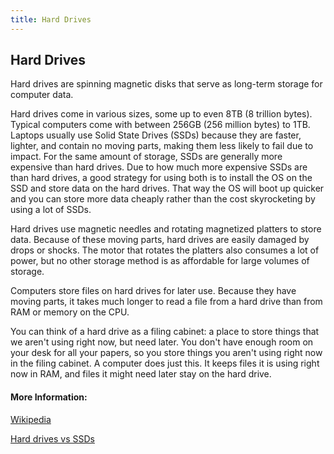 ```yaml
---
title: Hard Drives
---
```

## Hard Drives

Hard drives are spinning magnetic disks that serve as long-term storage for computer data.

Hard drives come in various sizes, some up to even 8TB (8 trillion bytes). Typical computers come with between 256GB (256 million bytes) to 1TB. Laptops usually use Solid State Drives (SSDs) because they are faster, lighter, and contain no moving parts, making them less likely to fail due to impact. For the same amount of storage, SSDs are generally more expensive than hard drives. Due to how much more expensive SSDs are than hard drives, a good strategy for using both is to install the OS on the SSD and store data on the hard drives. That way the OS will boot up quicker and you can store more data cheaply rather than the cost skyrocketing by using a lot of SSDs.

Hard drives use magnetic needles and rotating magnetized platters to store data. Because of these moving parts, hard drives are easily damaged by drops or shocks. The motor that rotates the platters also consumes a lot of power, but no other storage method is as affordable for large volumes of storage.

Computers store files on hard drives for later use. Because they have moving parts, it takes much longer to read a file from a hard drive than from RAM or memory on the CPU. 

You can think of a hard drive as a filing cabinet: a place to store things that we aren't using right now, but need later. You don't have enough room on your desk for all your papers, so you store things you aren't using right now in the filing cabinet. A computer does just this. It keeps files it is using right now in RAM, and files it might need later stay on the hard drive.

#### More Information:
<!-- Please add any articles you think might be helpful to read before writing the article -->

<a href='https://en.wikipedia.org/wiki/Hard_disk_drive' target='_blank' rel='nofollow'>Wikipedia</a>

<a href='https://www.pcmag.com/article2/0,2817,2404258,00.asp' target='_blank' rel='nofollow'>Hard drives vs SSDs</a>
